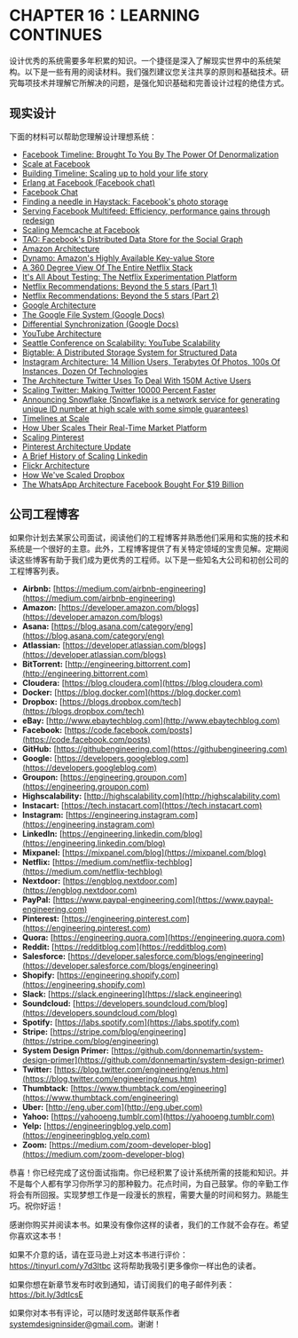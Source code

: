 # CHAPTER 16：LEARNING CONTINUES

设计优秀的系统需要多年积累的知识。一个捷径是深入了解现实世界中的系统架构。以下是一些有用的阅读材料。我们强烈建议您关注共享的原则和基础技术。研究每项技术并理解它所解决的问题，是强化知识基础和完善设计过程的绝佳方式。

## 现实设计

下面的材料可以帮助您理解设计理想系统：

- [Facebook Timeline: Brought To You By The Power Of Denormalization](https://goo.gl/FCNrbm)
- [Scale at Facebook](https://goo.gl/NGTdCs)
- [Building Timeline: Scaling up to hold your life story](https://goo.gl/8p5wDV)
- [Erlang at Facebook (Facebook chat)](https://goo.gl/zSLHrj)
- [Facebook Chat](https://goo.gl/qzSiWC)
- [Finding a needle in Haystack: Facebook's photo storage](https://goo.gl/edj4FL)
- [Serving Facebook Multifeed: Efficiency, performance gains through redesign](https://goo.gl/adFVMQ)
- [Scaling Memcache at Facebook](https://goo.gl/rZiAhX)
- [TAO: Facebook's Distributed Data Store for the Social Graph](https://goo.gl/TkiDyH)
- [Amazon Architecture](https://goo.gl/k4feow)
- [Dynamo: Amazon's Highly Available Key-value Store](https://goo.gl/C7zxDL)
- [A 360 Degree View Of The Entire Netflix Stack](https://goo.gl/rYSDTz)
- [It's All About Testing: The Netflix Experimentation Platform](https://goo.gl/agbA4K)
- [Netflix Recommendations: Beyond the 5 stars (Part 1)](https://goo.gl/A4FkYi)
- [Netflix Recommendations: Beyond the 5 stars (Part 2)](https://goo.gl/XNPMXn)
- [Google Architecture](https://goo.gl/dvkDiy)
- [The Google File System (Google Docs)](https://goo.gl/xj5n9R)
- [Differential Synchronization (Google Docs)](https://goo.gl/9zqG7)
- [YouTube Architecture](https://goo.gl/mCPRUE)
- [Seattle Conference on Scalability: YouTube Scalability](https://goo.gl/dH3zYq)
- [Bigtable: A Distributed Storage System for Structured Data](https://goo.gl/6NaZca)
- [Instagram Architecture: 14 Million Users, Terabytes Of Photos, 100s Of Instances, Dozen Of Technologies](https://goo.gl/s1VcW)
- [The Architecture Twitter Uses To Deal With 150M Active Users](https://goo.gl/EwvfRd)
- [Scaling Twitter: Making Twitter 10000 Percent Faster](https://goo.gl/nYGC1k)
- [Announcing Snowflake (Snowflake is a network service for generating unique ID number at high scale with some simple guarantees)](https://goo.gl/GzVWYm)
- [Timelines at Scale](https://goo.gl/BKbqTy)
- [How Uber Scales Their Real-Time Market Platform](https://goo.gl/kGZuVy)
- [Scaling Pinterest](https://goo.gl/KtmjW3)
- [Pinterest Architecture Update](https://goo.gl/w6rRsf)
- [A Brief History of Scaling Linkedin](https://goo.gl/8A1Pi8)
- [Flickr Architecture](https://goo.gl/dWigYa)
- [How We've Scaled Dropbox](https://goo.gl/NjBDIC)
- [The WhatsApp Architecture Facebook Bought For $19 Billion](https://bit.ly/2AHJnEn)

## 公司工程博客

如果你计划去某家公司面试，阅读他们的工程博客并熟悉他们采用和实施的技术和系统是一个很好的主意。此外，工程博客提供了有关特定领域的宝贵见解。定期阅读这些博客有助于我们成为更优秀的工程师。以下是一些知名大公司和初创公司的工程博客列表。

- **Airbnb:** [https://medium.com/airbnb-engineering](https://medium.com/airbnb-engineering)
- **Amazon:** [https://developer.amazon.com/blogs](https://developer.amazon.com/blogs)
- **Asana:** [https://blog.asana.com/category/eng](https://blog.asana.com/category/eng)
- **Atlassian:** [https://developer.atlassian.com/blogs](https://developer.atlassian.com/blogs)
- **BitTorrent:** [http://engineering.bittorrent.com](http://engineering.bittorrent.com)
- **Cloudera:** [https://blog.cloudera.com](https://blog.cloudera.com)
- **Docker:** [https://blog.docker.com](https://blog.docker.com)
- **Dropbox:** [https://blogs.dropbox.com/tech](https://blogs.dropbox.com/tech)
- **eBay:** [http://www.ebaytechblog.com](http://www.ebaytechblog.com)
- **Facebook:** [https://code.facebook.com/posts](https://code.facebook.com/posts)
- **GitHub:** [https://githubengineering.com](https://githubengineering.com)
- **Google:** [https://developers.googleblog.com](https://developers.googleblog.com)
- **Groupon:** [https://engineering.groupon.com](https://engineering.groupon.com)
- **Highscalability:** [http://highscalability.com](http://highscalability.com)
- **Instacart:** [https://tech.instacart.com](https://tech.instacart.com)
- **Instagram:** [https://engineering.instagram.com](https://engineering.instagram.com)
- **LinkedIn:** [https://engineering.linkedin.com/blog](https://engineering.linkedin.com/blog)
- **Mixpanel:** [https://mixpanel.com/blog](https://mixpanel.com/blog)
- **Netflix:** [https://medium.com/netflix-techblog](https://medium.com/netflix-techblog)
- **Nextdoor:** [https://engblog.nextdoor.com](https://engblog.nextdoor.com)
- **PayPal:** [https://www.paypal-engineering.com](https://www.paypal-engineering.com)
- **Pinterest:** [https://engineering.pinterest.com](https://engineering.pinterest.com)
- **Quora:** [https://engineering.quora.com](https://engineering.quora.com)
- **Reddit:** [https://redditblog.com](https://redditblog.com)
- **Salesforce:** [https://developer.salesforce.com/blogs/engineering](https://developer.salesforce.com/blogs/engineering)
- **Shopify:** [https://engineering.shopify.com](https://engineering.shopify.com)
- **Slack:** [https://slack.engineering](https://slack.engineering)
- **Soundcloud:** [https://developers.soundcloud.com/blog](https://developers.soundcloud.com/blog)
- **Spotify:** [https://labs.spotify.com](https://labs.spotify.com)
- **Stripe:** [https://stripe.com/blog/engineering](https://stripe.com/blog/engineering)
- **System Design Primer:** [https://github.com/donnemartin/system-design-primer](https://github.com/donnemartin/system-design-primer)
- **Twitter:** [https://blog.twitter.com/engineering/enus.htm](https://blog.twitter.com/engineering/enus.htm)
- **Thumbtack:** [https://www.thumbtack.com/engineering](https://www.thumbtack.com/engineering)
- **Uber:** [http://eng.uber.com](http://eng.uber.com)
- **Yahoo:** [https://yahooeng.tumblr.com](https://yahooeng.tumblr.com)
- **Yelp:** [https://engineeringblog.yelp.com](https://engineeringblog.yelp.com)
- **Zoom:** [https://medium.com/zoom-developer-blog](https://medium.com/zoom-developer-blog)





恭喜！你已经完成了这份面试指南。你已经积累了设计系统所需的技能和知识。并不是每个人都有学习你所学习的那种毅力。花点时间，为自己鼓掌。你的辛勤工作将会有所回报。实现梦想工作是一段漫长的旅程，需要大量的时间和努力。熟能生巧。祝你好运！

感谢你购买并阅读本书。如果没有像你这样的读者，我们的工作就不会存在。希望你喜欢这本书！

如果不介意的话，请在亚马逊上对这本书进行评价：https://tinyurl.com/y7d3ltbc 这将帮助我吸引更多像你一样出色的读者。

如果你想在新章节发布时收到通知，请订阅我们的电子邮件列表：https://bit.ly/3dtIcsE

如果你对本书有评论，可以随时发送邮件联系作者 systemdesigninsider@gmail.com。谢谢！